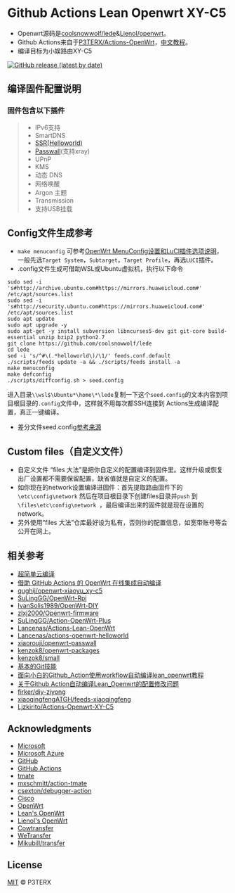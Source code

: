 # Github Actions Lean Openwrt XY-C5

- Openwrt源码是[coolsnowwolf/lede](https://github.com/coolsnowwolf/lede)&[Lienol/openwrt](https://github.com/Lienol/openwrt)。
- Github Actions来自于[P3TERX/Actions-OpenWrt](https://github.com/P3TERX/Actions-OpenWrt)，[中文教程](https://p3terx.com/archives/build-openwrt-with-github-actions.html)。
- 编译目标为小娱路由XY-C5

[![GitHub release (latest by date)](https://img.shields.io/github/v/release/rabbitwit/test-xiaoyu?style=for-the-badge&label=Download)](https://github.com/rabbitwit/test-xiaoyu/releases/latest)
## 编译固件配置说明

### 固件包含以下插件
>- IPv6支持
>- SmartDNS
>- [SSR(Helloworld)](https://github.com/fw876/helloworld)
>- [Passwall](https://github.com/kenzok8/openwrt-packages/tree/master/luci-app-passwall)(支持xray)
>- UPnP
>- KMS
>- 动态 DNS
>- 网络唤醒
>- Argon 主题
>- Transmission
>- 支持USB挂载

## Config文件生成参考

- `make menuconfig` 可参考[OpenWrt MenuConfig设置和LuCI插件选项说明](https://mtom.ml/827.html)，一般先选`Target System`，`Subtarget`，`Target Profile`，再选`LUCI`插件。
- .config文件生成可借助WSL或Ubuntu虚拟机，执行以下命令
```
sudo sed -i 's#http://archive.ubuntu.com#https://mirrors.huaweicloud.com#' /etc/apt/sources.list
sudo sed -i 's#http://security.ubuntu.com#https://mirrors.huaweicloud.com#' /etc/apt/sources.list
sudo apt update
sudo apt upgrade -y
sudo apt-get -y install subversion libncurses5-dev git git-core build-essential unzip bzip2 python2.7
git clone https://github.com/coolsnowwolf/lede
cd lede
sed -i 's/^#\(.*helloworld\)/\1/' feeds.conf.default
./scripts/feeds update -a && ./scripts/feeds install -a
make menuconfig
make defconfig
./scripts/diffconfig.sh > seed.config
```
进入目录`\\wsl$\Ubuntu*\home\*\lede`复制一下这个`seed.config`的文本内容到项目根目录的`.config`文件中，这样就不用每次都SSH连接到 Actions生成编译配置，真正一键编译。
- 差分文件seed.config[参考来源](https://github.com/coolsnowwolf/lede/issues/2288)

## Custom files（自定义文件）

- 自定义文件 “files 大法”是把你自定义的配置编译到固件里。这样升级或恢复出厂设置都不需要保留配置，缺省值就是自定义的配置。
- 如你现在的network设置编译进固件：首先提取路由固件下的`\etc\config\network` 然后在项目根目录下创建files目录并`push` 到 `\files\etc\config\network `，最后编译出来的固件就是现在设置的network。
- 另外使用“files 大法”仓库最好设为私有，否则你的配置信息，如宽带账号等会公开在网上。

## 相关参考

- [超简单云编译](https://github.com/281677160/build-openwrt)
- [借助 GitHub Actions 的 OpenWrt 在线集成自动编译](https://github.com/KFERMercer/OpenWrt-CI)
- [qughij/openwrt-xiaoyu_xy-c5](https://github.com/qughij/openwrt-xiaoyu_xy-c5)
- [SuLingGG/OpenWrt-Rpi](https://github.com/SuLingGG/OpenWrt-Rpi)
- [IvanSolis1989/OpenWrt-DIY](https://github.com/IvanSolis1989/OpenWrt-DIY)
- [zlxj2000/Openwrt-firmware](https://github.com/zlxj2000/Openwrt-firmware)
- [SuLingGG/Action-OpenWrt-Plus](https://github.com/SuLingGG/Action-OpenWrt-Plus)
- [Lancenas/Actions-Lean-OpenWrt](https://github.com/Lancenas/Actions-Lean-OpenWrt)
- [Lancenas/actions-openwrt-helloworld](https://github.com/Lancenas/actions-openwrt-helloworld)
- [xiaorouji/openwrt-passwall](https://github.com/xiaorouji/openwrt-passwall)
- [kenzok8/openwrt-packages](https://github.com/kenzok8/openwrt-packages)
- [kenzok8/small](https://github.com/kenzok8/small)
- [基本的Git技能](https://www.liaoxuefeng.com/wiki/896043488029600)
- [面向小白的Github_Action使用workflow自动编译lean_openwrt教程](https://zhuanlan.zhihu.com/p/94402324)
- [关于Github Action自动编译Lean_Openwrt的配置修改问题](https://zhuanlan.zhihu.com/p/94527343)
- [firker/diy-ziyong](https://github.com/firker/diy-ziyong)
- [xiaoqingfengATGH/feeds-xiaoqingfeng](https://github.com/xiaoqingfengATGH/feeds-xiaoqingfeng)
- [Ljzkirito/Actions-Openwrt-XY-C5](https://github.com/Ljzkirito/Actions-Openwrt-XY-C5)

## Acknowledgments

- [Microsoft](https://www.microsoft.com)
- [Microsoft Azure](https://azure.microsoft.com)
- [GitHub](https://github.com)
- [GitHub Actions](https://github.com/features/actions)
- [tmate](https://github.com/tmate-io/tmate)
- [mxschmitt/action-tmate](https://github.com/mxschmitt/action-tmate)
- [csexton/debugger-action](https://github.com/csexton/debugger-action)
- [Cisco](https://www.cisco.com/)
- [OpenWrt](https://github.com/openwrt/openwrt)
- [Lean's OpenWrt](https://github.com/coolsnowwolf/lede)
- [Lienol's OpenWrt](https://github.com/Lienol/openwrt)
- [Cowtransfer](https://cowtransfer.com)
- [WeTransfer](https://wetransfer.com/)
- [Mikubill/transfer](https://github.com/Mikubill/transfer)

## License

[MIT](https://github.com/P3TERX/Actions-OpenWrt/blob/main/LICENSE) © P3TERX

